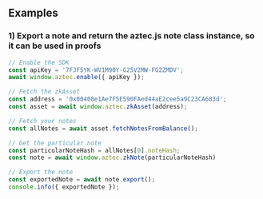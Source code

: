 ## Examples
### 1) Export a note and return the aztec.js note class instance, so it can be used in proofs
```js
// Enable the SDK
const apiKey = '7FJF5YK-WV1M90Y-G25V2MW-FG2ZMDV';
await window.aztec.enable({ apiKey });

// Fetch the zkAsset
const address = '0x00408e1Ae7F5E590FAed44aE2cee5a9C23CA683d';
const asset = await window.aztec.zkAsset(address);

// Fetch your notes
const allNotes = await asset.fetchNotesFromBalance();

// Get the particular note
const particularNoteHash = allNotes[0].noteHash;
const note = await window.aztec.zkNote(particularNoteHash)

// Export the note
const exportedNote = await note.export();
console.info({ exportedNote });
```
